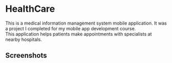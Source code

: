 # HealthCare
This is a medical information management system mobile application. It was a project I completed for my mobile app development course. This application helps patients make appointments with specialists at nearby hospitals.

## Screenshots
